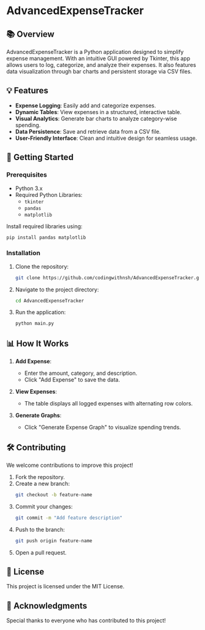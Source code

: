 # AdvancedExpenseTracker

## 📚 Overview  
AdvancedExpenseTracker is a Python application designed to simplify expense management. With an intuitive GUI powered by Tkinter, this app allows users to log, categorize, and analyze their expenses. It also features data visualization through bar charts and persistent storage via CSV files.

## 💡 Features  
- **Expense Logging**: Easily add and categorize expenses.  
- **Dynamic Tables**: View expenses in a structured, interactive table.  
- **Visual Analytics**: Generate bar charts to analyze category-wise spending.  
- **Data Persistence**: Save and retrieve data from a CSV file.  
- **User-Friendly Interface**: Clean and intuitive design for seamless usage.  

## 🚀 Getting Started  

### Prerequisites  
- Python 3.x  
- Required Python Libraries:  
  - `tkinter`  
  - `pandas`  
  - `matplotlib`  

Install required libraries using:  
```bash
pip install pandas matplotlib
```  

### Installation  
1. Clone the repository:  
   ```bash
   git clone https://github.com/codingwithnsh/AdvancedExpenseTracker.git
   ```  
2. Navigate to the project directory:  
   ```bash
   cd AdvancedExpenseTracker
   ```  
3. Run the application:  
   ```bash
   python main.py
   ```  

## 📊 How It Works  
1. **Add Expense**:  
   - Enter the amount, category, and description.  
   - Click "Add Expense" to save the data.  

2. **View Expenses**:  
   - The table displays all logged expenses with alternating row colors.  

3. **Generate Graphs**:  
   - Click "Generate Expense Graph" to visualize spending trends.  

## 🛠️ Contributing  
We welcome contributions to improve this project!  
1. Fork the repository.  
2. Create a new branch:  
   ```bash
   git checkout -b feature-name
   ```  
3. Commit your changes:  
   ```bash
   git commit -m "Add feature description"
   ```  
4. Push to the branch:  
   ```bash
   git push origin feature-name
   ```  
5. Open a pull request.  

## 🔖 License  
This project is licensed under the MIT License.  

## 🙌 Acknowledgments  
Special thanks to everyone who has contributed to this project!
